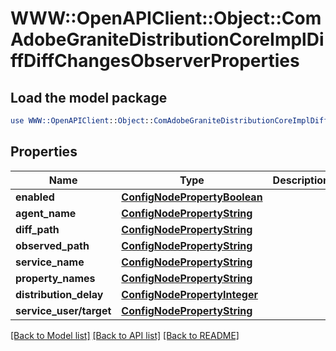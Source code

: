 # WWW::OpenAPIClient::Object::ComAdobeGraniteDistributionCoreImplDiffDiffChangesObserverProperties

## Load the model package
```perl
use WWW::OpenAPIClient::Object::ComAdobeGraniteDistributionCoreImplDiffDiffChangesObserverProperties;
```

## Properties
Name | Type | Description | Notes
------------ | ------------- | ------------- | -------------
**enabled** | [**ConfigNodePropertyBoolean**](ConfigNodePropertyBoolean.md) |  | [optional] 
**agent_name** | [**ConfigNodePropertyString**](ConfigNodePropertyString.md) |  | [optional] 
**diff_path** | [**ConfigNodePropertyString**](ConfigNodePropertyString.md) |  | [optional] 
**observed_path** | [**ConfigNodePropertyString**](ConfigNodePropertyString.md) |  | [optional] 
**service_name** | [**ConfigNodePropertyString**](ConfigNodePropertyString.md) |  | [optional] 
**property_names** | [**ConfigNodePropertyString**](ConfigNodePropertyString.md) |  | [optional] 
**distribution_delay** | [**ConfigNodePropertyInteger**](ConfigNodePropertyInteger.md) |  | [optional] 
**service_user/target** | [**ConfigNodePropertyString**](ConfigNodePropertyString.md) |  | [optional] 

[[Back to Model list]](../README.md#documentation-for-models) [[Back to API list]](../README.md#documentation-for-api-endpoints) [[Back to README]](../README.md)


